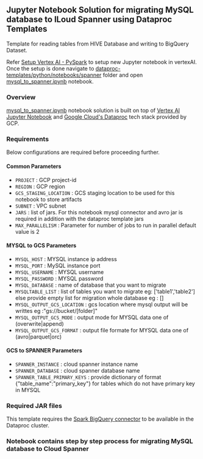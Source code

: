 ## Jupyter Notebook Solution for migrating MySQL database to lLoud Spanner using Dataproc Templates

Template for reading tables from HIVE Database and writing to BigQuery Dataset.

Refer [Setup Vertex AI - PySpark](./../README.md) to setup new Jupyter notebook in vertexAI. Once the setup is done navigate to 
[dataproc-templates/python/notebooks/spanner](https://github.com/GoogleCloudPlatform/dataproc-templates/blob/mysql-to-spanner-nb/python/notebooks/spanner/) folder and open [mysql_to_spanner.ipynb](https://github.com/GoogleCloudPlatform/dataproc-templates/blob/mysql-to-spanner-nb/python/notebooks/spanner/mysql-to-spanner.ipynb) notebook.

### Overview

[mysql_to_spanner.ipynb](https://github.com/GoogleCloudPlatform/dataproc-templates/blob/mysql-to-spanner-nb/python/notebooks/spanner/mysql-to-spanner.ipynb) notebook solution is built on top of [Vertex AI Jupyter Notebook](https://cloud.google.com/vertex-ai/docs/tutorials/jupyter-notebooks) and [Google Cloud's Dataproc](https://cloud.google.com/dataproc/) tech stack provided by GCP.


### Requirements

Below configurations are required before proceeding further.
#### Common Parameters

* `PROJECT` : GCP project-id
* `REGION` : GCP region
* `GCS_STAGING_LOCATION` : GCS staging location to be used for this notebook to store artifacts
* `SUBNET` : VPC subnet
* `JARS` : list of jars. For this notebook mysql connector and avro jar is required in addition with the dataproc template jars
* `MAX_PARALLELISM` : Parameter for number of jobs to run in parallel default value is 2

#### MYSQL to GCS Parameters
* `MYSQL_HOST` : MYSQL instance ip address
* `MYSQL_PORT` : MySQL instance port
* `MYSQL_USERNAME` : MYSQL username
* `MYSQL_PASSWORD` : MYSQL password
* `MYSQL_DATABASE` : name of database that you want to migrate
* `MYSQLTABLE_LIST` : list of tables you want to migrate eg: ['table1','table2'] else provide empty list for migration whole database eg : [] 
* `MYSQL_OUTPUT_GCS_LOCATION` : gcs location where mysql output will be writtes eg :"gs://bucket/[folder]"
* `MYSQL_OUTPUT_GCS_MODE` : output mode for MYSQL data one of (overwrite|append)
* `MYSQL_OUTPUT_GCS_FORMAT` : output file formate for MYSQL data one of (avro|parquet|orc)

#### GCS to SPANNER Parameters
* `SPANNER_INSTANCE` : cloud spanner instance name
* `SPANNER_DATABASE` : cloud spanner database name
* `SPANNER_TABLE_PRIMARY_KEYS` : provide dictionary of format {"table_name":"primary_key"} for tables which do not have primary key in MYSQL

### Required JAR files

This template requires the [Spark BigQuery connector](https://cloud.google.com/dataproc-serverless/docs/guides/bigquery-connector-spark-example) to be available in the Dataproc cluster.

### Notebook contains step by step process for migrating MySQL database to Cloud Spanner

